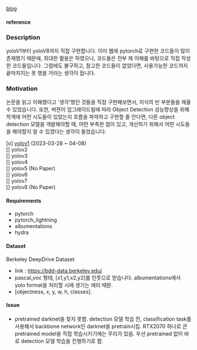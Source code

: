 [blog](https://silvercity.notion.site)

#### reference


### Description
yoloV1부터 yoloV8까지 직접 구현합니다. 이미 웹에 pytorch로 구현한 코드들이 많이 존재했기 때문에, 최대한 활용은 하였으나, 코드들은 전부 제 이해를 바탕으로 직접 작성한 코드들입니다. 그럼에도 불구하고, 참고한 코드들이 없었다면, 사용가능한 코드까지 끝마치지는 못 했을 거라는 생각이 듭니다.  

### Motivation
논문을 읽고 이해했다고 '생각'했던 것들을 직접 구현해보면서, 지식의 빈 부분들을 채울 수 있었습니다. 또한, 버젼이 업그레이드됨에 따라 Object Detection 성능향상을 위해 학계에 어떤 시도들이 있었는지 흐름을 파악하고 구현할 줄 안다면, 다른 object detection 모델을 개발해야할 때, 어떤 부족한 점이 있고, 개선하기 위해서 어떤 시도들을 해야할지 알 수 있겠다는 생각이 들었습니다.   

[o] [yolov1](YOLOv1/README.md) (2023-03-28 ~ 04-08)    
[] yolov2  
[] yolov3  
[] yolov4  
[] yolov5 (No Paper)  
[] yolov6  
[] yolov7  
[] yolov8 (No Paper)  



#### Requirements
- pytorch
- pytorch_lightning
- albumentations
- hydra  

#### Dataset
Berkeley DeepDrive Dataset  
- link : https://bdd-data.berkeley.edu/  
- pascal_voc 형태, [x1,y1,x2,y2]를 인풋으로 받습니다. albumentations에서 yolo format을 처리할 시에 생기는 에러 때문.  
- [objectness, x, y, w, h, classes].


#### Issue
- pretrained darknet을 찾지 못함. detection 모델 학습 전, classification task를 사용해서 backbone network인 darknet을 pretrain시킴. RTX2070 하나로 큰 pretrained model을 직접 학습시키기에는 무리가 있음. 우선 pretrained 없이 바로 detection 모델 학습을 진행하기로 함.